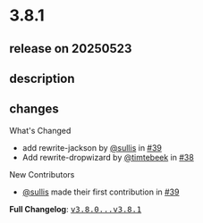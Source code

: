 # 3.8.1

## release on 20250523

## description

## changes

What's Changed

* add rewrite-jackson by <a class="user-mention notranslate" data-hovercard-type="user" data-hovercard-url="/users/sullis/hovercard" data-octo-click="hovercard-link-click" data-octo-dimensions="link_type:self" href="https://github.com/sullis">@sullis</a> in <a class="issue-link js-issue-link" data-error-text="Failed to load title" data-id="3061354635" data-permission-text="Title is private" data-url="https://github.com/openrewrite/rewrite-recipe-bom/issues/39" data-hovercard-type="pull_request" data-hovercard-url="/openrewrite/rewrite-recipe-bom/pull/39/hovercard" href="https://github.com/openrewrite/rewrite-recipe-bom/pull/39">#39</a>
* Add rewrite-dropwizard by <a class="user-mention notranslate" data-hovercard-type="user" data-hovercard-url="/users/timtebeek/hovercard" data-octo-click="hovercard-link-click" data-octo-dimensions="link_type:self" href="https://github.com/timtebeek">@timtebeek</a> in <a class="issue-link js-issue-link" data-error-text="Failed to load title" data-id="2925819780" data-permission-text="Title is private" data-url="https://github.com/openrewrite/rewrite-recipe-bom/issues/38" data-hovercard-type="pull_request" data-hovercard-url="/openrewrite/rewrite-recipe-bom/pull/38/hovercard" href="https://github.com/openrewrite/rewrite-recipe-bom/pull/38">#38</a>

New Contributors

* <a class="user-mention notranslate" data-hovercard-type="user" data-hovercard-url="/users/sullis/hovercard" data-octo-click="hovercard-link-click" data-octo-dimensions="link_type:self" href="https://github.com/sullis">@sullis</a> made their first contribution in <a class="issue-link js-issue-link" data-error-text="Failed to load title" data-id="3061354635" data-permission-text="Title is private" data-url="https://github.com/openrewrite/rewrite-recipe-bom/issues/39" data-hovercard-type="pull_request" data-hovercard-url="/openrewrite/rewrite-recipe-bom/pull/39/hovercard" href="https://github.com/openrewrite/rewrite-recipe-bom/pull/39">#39</a>

<strong>Full Changelog</strong>: <a class="commit-link" href="https://github.com/openrewrite/rewrite-recipe-bom/compare/v3.8.0...v3.8.1"><tt>v3.8.0...v3.8.1</tt></a>

